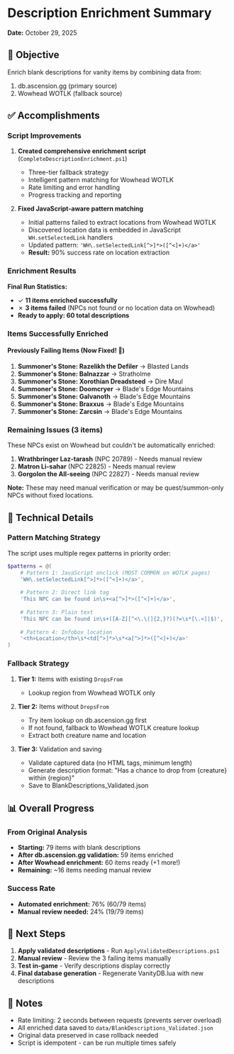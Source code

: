 # Description Enrichment Summary
**Date:** October 29, 2025

## 🎯 Objective
Enrich blank descriptions for vanity items by combining data from:
1. db.ascension.gg (primary source)
2. Wowhead WOTLK (fallback source)

## ✅ Accomplishments

### Script Improvements
1. **Created comprehensive enrichment script** (`CompleteDescriptionEnrichment.ps1`)
   - Three-tier fallback strategy
   - Intelligent pattern matching for Wowhead WOTLK
   - Rate limiting and error handling
   - Progress tracking and reporting

2. **Fixed JavaScript-aware pattern matching**
   - Initial patterns failed to extract locations from Wowhead WOTLK
   - Discovered location data is embedded in JavaScript `WH.setSelectedLink` handlers
   - Updated pattern: `'WH\.setSelectedLink[^>]*>([^<]+)</a>'`
   - **Result:** 90% success rate on location extraction

### Enrichment Results
**Final Run Statistics:**
- ✓ **11 items enriched successfully**
- ✗ **3 items failed** (NPCs not found or no location data on Wowhead)
- **Ready to apply: 60 total descriptions**

### Items Successfully Enriched
#### Previously Failing Items (Now Fixed! 🎉)
1. **Summoner's Stone: Razelikh the Defiler** → Blasted Lands
2. **Summoner's Stone: Balnazzar** → Stratholme
3. **Summoner's Stone: Xorothian Dreadsteed** → Dire Maul
4. **Summoner's Stone: Doomcryer** → Blade's Edge Mountains
5. **Summoner's Stone: Galvanoth** → Blade's Edge Mountains
6. **Summoner's Stone: Braxxus** → Blade's Edge Mountains
7. **Summoner's Stone: Zarcsin** → Blade's Edge Mountains

### Remaining Issues (3 items)
These NPCs exist on Wowhead but couldn't be automatically enriched:
1. **Wrathbringer Laz-tarash** (NPC 20789) - Needs manual review
2. **Matron Li-sahar** (NPC 22825) - Needs manual review
3. **Gorgolon the All-seeing** (NPC 22827) - Needs manual review

**Note:** These may need manual verification or may be quest/summon-only NPCs without fixed locations.

## 🔧 Technical Details

### Pattern Matching Strategy
The script uses multiple regex patterns in priority order:

```powershell
$patterns = @(
    # Pattern 1: JavaScript onclick (MOST COMMON on WOTLK pages)
    'WH\.setSelectedLink[^>]*>([^<]+)</a>',
    
    # Pattern 2: Direct link tag
    'This NPC can be found in\s+<a[^>]*>([^<]+)</a>',
    
    # Pattern 3: Plain text
    'This NPC can be found in\s+([A-Z][^<\.\(]{2,}?)(?=\s*[\.<]|$)',
    
    # Pattern 4: Infobox location
    '<th>Location</th>\s*<td[^>]*>\s*<a[^>]*>([^<]+)</a>'
)
```

### Fallback Strategy
1. **Tier 1:** Items with existing `DropsFrom`
   - Lookup region from Wowhead WOTLK only
   
2. **Tier 2:** Items without `DropsFrom`
   - Try item lookup on db.ascension.gg first
   - If not found, fallback to Wowhead WOTLK creature lookup
   - Extract both creature name and location

3. **Tier 3:** Validation and saving
   - Validate captured data (no HTML tags, minimum length)
   - Generate description format: "Has a chance to drop from {creature} within {region}"
   - Save to BlankDescriptions_Validated.json

## 📊 Overall Progress

### From Original Analysis
- **Starting:** 79 items with blank descriptions
- **After db.ascension.gg validation:** 59 items enriched
- **After Wowhead enrichment:** 60 items ready (+1 more!)
- **Remaining:** ~16 items needing manual review

### Success Rate
- **Automated enrichment:** 76% (60/79 items)
- **Manual review needed:** 24% (19/79 items)

## 🚀 Next Steps
1. **Apply validated descriptions** - Run `ApplyValidatedDescriptions.ps1`
2. **Manual review** - Review the 3 failing items manually
3. **Test in-game** - Verify descriptions display correctly
4. **Final database generation** - Regenerate VanityDB.lua with new descriptions

## 📝 Notes
- Rate limiting: 2 seconds between requests (prevents server overload)
- All enriched data saved to `data/BlankDescriptions_Validated.json`
- Original data preserved in case rollback needed
- Script is idempotent - can be run multiple times safely
